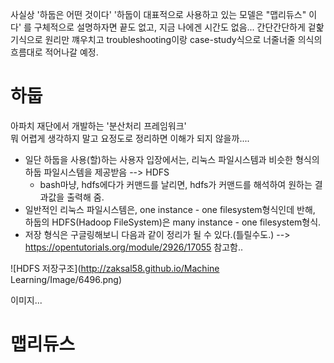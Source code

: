 사실상 '하둡은 어떤 것이다'
'하둡이 대표적으로 사용하고 있는 모델은 "맵리듀스" 이다' 를 구체적으로 설명하자면 끝도 없고, 지금 나에겐 시간도 없음...
간단간단하게 겉핥기식으로 원리만 꺠우치고 troubleshooting이랑 case-study식으로 너줄너줄 의식의 흐름대로 적어나갈 예정.


# 하둡
아파치 재단에서 개발하는 '분산처리 프레임워크'  
뭐 어렵게 생각하지 말고 요정도로 정리하면 이해가 되지 않을까....
- 일단 하둡을 사용(할)하는 사용자 입장에서는, 리눅스 파일시스템과 비슷한 형식의 하둡 파일시스템을 제공받음 --> HDFS
  - bash마냥, hdfs에다가 커맨드를 날리면, hdfs가 커맨드를 해석하여 원하는 결과값을 출력해 줌.
- 일반적인 리눅스 파일시스템은, one instance - one filesystem형식인데 반해, 하둡의 HDFS(Hadoop FileSystem)은
  many instance - one filesystem형식.
- 저장 형식은 구글링해보니 다음과 같이 정리가 될 수 있다.(틀릴수도.) --> https://opentutorials.org/module/2926/17055 참고함..  

![HDFS 저장구조](http://zaksal58.github.io/Machine Learning/Image/6496.png)  

이미지...



# 맵리듀스


